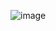 ![image](https://user-images.githubusercontent.com/43849911/83660981-28452200-a5e3-11ea-93fa-1c4fd829ba65.png)

